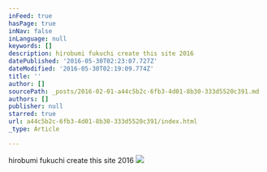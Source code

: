 ```yaml
---
inFeed: true
hasPage: true
inNav: false
inLanguage: null
keywords: []
description: hirobumi fukuchi create this site 2016
datePublished: '2016-05-30T02:23:07.727Z'
dateModified: '2016-05-30T02:19:09.774Z'
title: ''
author: []
sourcePath: _posts/2016-02-01-a44c5b2c-6fb3-4d01-8b30-333d5520c391.md
authors: []
publisher: null
starred: true
url: a44c5b2c-6fb3-4d01-8b30-333d5520c391/index.html
_type: Article

---
```

hirobumi fukuchi create this site 2016
![](https://the-grid-user-content.s3-us-west-2.amazonaws.com/059f5ca3-e532-496e-9da6-a24509a75c4f.jpg)